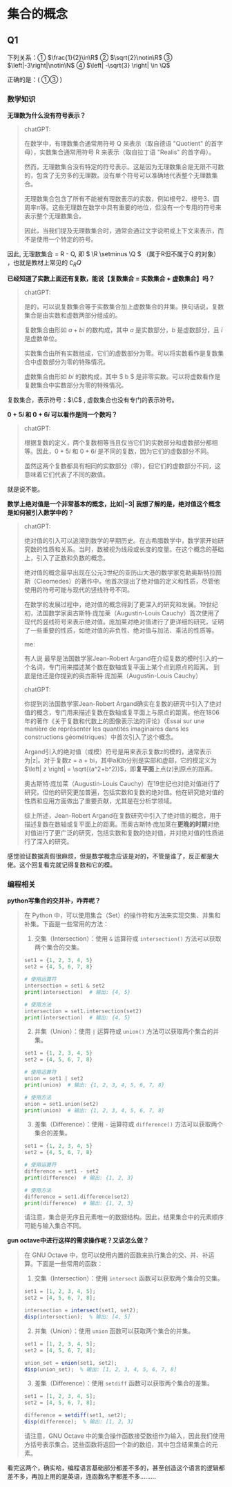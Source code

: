 # 集合的概念

## Q1

下列关系：①	$\frac{1}{2}\in\R$		②	$\sqrt{2}\notin\R$		③ $\left|-3\right|\notin\N$		④ $\left| -\sqrt{3} \right| \in \Q$

正确的是：(	①③	)

### 数学知识

**无理数为什么没有符号表示？**

> chatGPT:
>
> 在数学中，有理数集合通常用符号 Q 来表示（取自德语 "Quotient" 的首字母），实数集合通常用符号 R 来表示（取自拉丁语 "Realis" 的首字母）。
>
> 然而，无理数集合没有特定的符号表示。这是因为无理数集合是无限不可数的，包含了无穷多的无理数。没有单个符号可以准确地代表整个无理数集合。
>
> 无理数集合包含了所有不能被有理数表示的实数，例如根号2、根号3、圆周率π等。这些无理数在数学中具有重要的地位，但没有一个专用的符号来表示整个无理数集合。
>
> 因此，当我们提及无理数集合时，通常会通过文字说明或上下文来表示，而不是使用一个特定的符号。

因此, 无理数集合 = R - Q, 即 $ \R \setminus \Q $ （属于R但不属于Q 的对象） ，也就是教材上常见的 $∁_RQ$

**已经知道了实数上面还有复数，能说【复数集合 = 实数集合 + 虚数集合】吗？**

>chatGPT:
>
>是的，可以说复数集合等于实数集合加上虚数集合的并集。换句话说，复数集合是由实数和虚数两部分组成的。
>
>复数集合由形如 $a + bi$ 的数构成，其中 $a$  是实数部分，$b$  是虚数部分，且 $i$  是虚数单位。
>
>实数集合由所有实数组成，它们的虚数部分为零。可以将实数看作是复数集合中虚数部分为零的特殊情况。
>
>虚数集合由形如  $bi$  的数构成，其中 $ b $  是非零实数。可以将虚数看作是复数集合中实数部分为零的特殊情况。

复数集合，表示符号：$\C$ , 虚数集合也没有专门的表示符号。

**$0+5i$  和  $0+6i$ 可以看作是同一个数吗？** 

> chatGPT:
>
> 根据复数的定义，两个复数相等当且仅当它们的实数部分和虚数部分都相等。因此，$0+5i$ 和 $0+6i$ 是不同的复数，因为它们的虚数部分不同。
>
> 虽然这两个复数都具有相同的实数部分（零），但它们的虚数部分不同，这意味着它们代表了不同的数值。

就是说不能。

**数学上绝对值是一个非常基本的概念，比如$\left| -3 \right|$ 我想了解的是，绝对值这个概念是如何被引入数学中的？** 

> chatGPT:
>
> 绝对值的引入可以追溯到数学的早期历史。在古希腊数学中，数学家开始研究数的性质和关系。当时，数被视为线段或长度的度量。在这个概念的基础上，引入了正数和负数的概念。
>
> 绝对值的概念最早出现在公元3世纪的亚历山大港的数学家克勒奥斯特拉图斯（Cleomedes）的著作中。他首次提出了绝对值的定义和性质，尽管他使用的符号可能与现代的竖线符号不同。
>
> 在数学的发展过程中，绝对值的概念得到了更深入的研究和发展。19世纪初，法国数学家奥古斯特·庞加莱（Augustin-Louis Cauchy）首次使用了现代的竖线符号来表示绝对值。庞加莱对绝对值进行了更详细的研究，证明了一些重要的性质，如绝对值的非负性、绝对值与加法、乘法的性质等。
>
> me:
>
> 有人说 最早是法国数学家Jean-Robert Argand在介绍复数的模时引入的一个名词，专门用来描述某个数在数轴或复平面上某个点到原点的距离。 到底是他还是你提到的奥古斯特·庞加莱（Augustin-Louis Cauchy）
>
> chatGPT:
>
> 你提到的法国数学家Jean-Robert Argand确实在复数的研究中引入了绝对值的概念，专门用来描述复数在数轴或复平面上与原点的距离。他在1806年的著作《关于复数和代数上的图像表示法的评论》（Essai sur une manière de représenter les quantités imaginaires dans les constructions géométriques）中首次引入了这个概念。
>
> Argand引入的绝对值（或模）符号是用来表示复数z的模的，通常表示为|z|。对于复数z = a + bi，其中a和b分别是实部和虚部，它的模定义为$\left| z \right| = \sqrt{(a^2+b^2)}$，即**复平面**上点(z)到原点的距离。
>
> 奥古斯特·庞加莱（Augustin-Louis Cauchy）在19世纪也对绝对值进行了研究，但他的研究更加普遍，包括实数和复数的绝对值。他在研究绝对值的性质和应用方面做出了重要贡献，尤其是在分析学领域。
>
> 综上所述，Jean-Robert Argand在复数研究中引入了绝对值的概念，用于描述复数在数轴或复平面上的距离。而奥古斯特·庞加莱在**更晚的时期**对绝对值进行了更广泛的研究，包括实数和复数的绝对值，并对绝对值的性质进行了深入的研究。

感觉验证数据真假很麻烦，但是数学概念应该是对的，不管是谁了，反正都是大佬。这个回复看完就记得复数和它的模。

### 编程相关

**python写集合的交并补，咋弄呢？**

> 在 Python 中，可以使用集合（Set）的操作符和方法来实现交集、并集和补集。下面是一些常用的方法：
>
> 1. 交集（Intersection）：使用 `&` 运算符或 `intersection()` 方法可以获取两个集合的交集。
>
> ```python
> set1 = {1, 2, 3, 4, 5}
> set2 = {4, 5, 6, 7, 8}
> 
> # 使用运算符
> intersection = set1 & set2
> print(intersection)  # 输出: {4, 5}
> 
> # 使用方法
> intersection = set1.intersection(set2)
> print(intersection)  # 输出: {4, 5}
> ```
>
> 2. 并集（Union）：使用 `|` 运算符或 `union()` 方法可以获取两个集合的并集。
>
> ```python
> set1 = {1, 2, 3, 4, 5}
> set2 = {4, 5, 6, 7, 8}
> 
> # 使用运算符
> union = set1 | set2
> print(union)  # 输出: {1, 2, 3, 4, 5, 6, 7, 8}
> 
> # 使用方法
> union = set1.union(set2)
> print(union)  # 输出: {1, 2, 3, 4, 5, 6, 7, 8}
> ```
>
> 3. 差集（Difference）：使用 `-` 运算符或 `difference()` 方法可以获取两个集合的差集。
>
> ```python
> set1 = {1, 2, 3, 4, 5}
> set2 = {4, 5, 6, 7, 8}
> 
> # 使用运算符
> difference = set1 - set2
> print(difference)  # 输出: {1, 2, 3}
> 
> # 使用方法
> difference = set1.difference(set2)
> print(difference)  # 输出: {1, 2, 3}
> ```
>
> 请注意，集合是无序且元素唯一的数据结构。因此，结果集合中的元素顺序可能与输入集合不同。

**gun octave中进行这样的需求操作呢？又该怎么做？**

> 在 GNU Octave 中，您可以使用内置的函数来执行集合的交、并、补运算。下面是一些常用的函数：
>
> 1. 交集（Intersection）：使用 `intersect` 函数可以获取两个集合的交集。
>
> ```octave
> set1 = [1, 2, 3, 4, 5];
> set2 = [4, 5, 6, 7, 8];
> 
> intersection = intersect(set1, set2);
> disp(intersection);  % 输出: [4, 5]
> ```
>
> 2. 并集（Union）：使用 `union` 函数可以获取两个集合的并集。
>
> ```octave
> set1 = [1, 2, 3, 4, 5];
> set2 = [4, 5, 6, 7, 8];
> 
> union_set = union(set1, set2);
> disp(union_set);  % 输出: [1, 2, 3, 4, 5, 6, 7, 8]
> ```
>
> 3. 差集（Difference）：使用 `setdiff` 函数可以获取两个集合的差集。
>
> ```octave
> set1 = [1, 2, 3, 4, 5];
> set2 = [4, 5, 6, 7, 8];
> 
> difference = setdiff(set1, set2);
> disp(difference);  % 输出: [1, 2, 3]
> ```
>
> 请注意，GNU Octave 中的集合操作函数接受数组作为输入，因此我们使用方括号表示集合。这些函数将返回一个新的数组，其中包含结果集合的元素。

看完这两个，确实哈，编程语言基础部分都差不多的，甚至创造这个语言的逻辑都差不多，再加上用的是英语，连函数名字都差不多......... 

